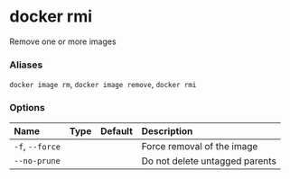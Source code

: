 # docker rmi

<!---MARKER_GEN_START-->
Remove one or more images

### Aliases

`docker image rm`, `docker image remove`, `docker rmi`

### Options

| Name            | Type | Default | Description                    |
|:----------------|:-----|:--------|:-------------------------------|
| `-f`, `--force` |      |         | Force removal of the image     |
| `--no-prune`    |      |         | Do not delete untagged parents |


<!---MARKER_GEN_END-->


